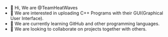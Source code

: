 - 👋 Hi, We are @TeamHeatWaves
- 👀 We are interested in uploading C++ Programs with their GUI(Graphical User Interface).
- 🌱 We are currently learning GitHub and other programming languages.
- 💞️ We are looking to collaborate on projects together with others.

<!---
TeamHeatWaves/TeamHeatWaves is a ✨ special ✨ repository because its `README.md` (this file) appears on your GitHub profile.
You can click the Preview link to take a look at your changes.
--->
